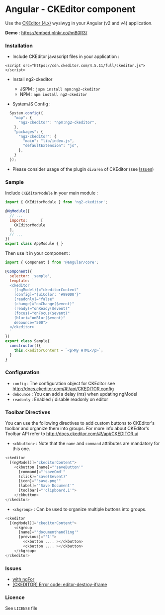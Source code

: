# Angular - CKEditor component

Use the [CKEditor (4.x)](http://ckeditor.com/) wysiwyg in your Angular (v2 and v4)  application.

**Demo** : https://embed.plnkr.co/hnB0R3/

### <a name="install"></a>Installation

- Include CKEditor javascript files in your application :
```
<script src="https://cdn.ckeditor.com/4.5.11/full/ckeditor.js"></script>
```

- Install ng2-ckeditor
  - JSPM : ```jspm install npm:ng2-ckeditor```
  - NPM : ```npm install ng2-ckeditor```

- SystemJS Config :
```javascript
  System.config({
    "map": {
      "ng2-ckeditor": "npm:ng2-ckeditor",
    },
    "packages": {
      "ng2-ckeditor": {
        "main": "lib/index.js",
        "defaultExtension": "js",
      },
    }
  });
```

- Please consider usage of the plugin `divarea` of CKEditor (see [Issues](#issues))

### <a name="sample"></a>Sample

Include `CKEditorModule` in your main module :

```javascript
import { CKEditorModule } from 'ng2-ckeditor';

@NgModule({
  // ...
  imports:      [
    CKEditorModule
  ],
  // ...
})
export class AppModule { }
```

Then use it in your component :

```javascript
import { Component } from '@angular/core';

@Component({
  selector: 'sample',
  template: `
  <ckeditor
    [(ngModel)]="ckeditorContent"
    [config]="{uiColor: '#99000'}"
    [readonly]="false"
    (change)="onChange($event)"
    (ready)="onReady($event)"
    (focus)="onFocus($event)"
    (blur)="onBlur($event)"
    debounce="500">
  </ckeditor>
  `
})
export class Sample{
  constructor(){
    this.ckeditorContent = `<p>My HTML</p>`;
  }
}
```

### <a name="config"></a>Configuration

* `config` : The configuration object for CKEditor see http://docs.ckeditor.com/#!/api/CKEDITOR.config
* `debounce` : You can add a delay (ms) when updating ngModel
* `readonly` : Enabled / disable readonly on editor

### <a name="toolbar"></a>Toolbar Directives

You can use the following directives to add custom buttons to CKEditor's toolbar and organize them into groups.
For more info about CKEditor's Toolbar API refer to http://docs.ckeditor.com/#!/api/CKEDITOR.ui

* `<ckbutton>` : Note that the `name` and `command` attributes are mandatory for this one.
```javascript
<ckeditor
  [(ngModel)]="ckeditorContent">
    <ckbutton [name]="'saveButton'"
      [command]="'saveCmd'"
      (click)="save($event)"
      [icon]="'save.png'"
      [label]="'Save Document'"
      [toolbar]="'clipboard,1'">
    </ckbutton>
</ckeditor>
```

* `<ckgroup>` : Can be used to organize multiple buttons into groups.

```javascript
<ckeditor
  [(ngModel)]="ckeditorContent">
    <ckgroup
      [name]="'documenthandling'"
      [previous]="'1'">
        <ckbutton .... ></ckbutton>
        <ckbutton .... ></ckbutton>
    </ckgroup>
</ckeditor>
```

### <a name="issues"></a>Issues
- [with ngFor](https://github.com/chymz/ng2-ckeditor/issues/23)
- [[CKEDITOR] Error code: editor-destroy-iframe](https://github.com/chymz/ng2-ckeditor/issues/24)

### <a name="licence"></a>Licence
See `LICENSE` file
